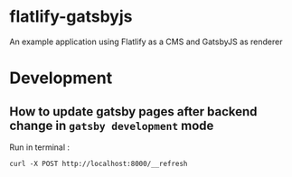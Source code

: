 # flatlify-gatsbyjs

An example application using Flatlify as a CMS and GatsbyJS as renderer

# Development

## How to update gatsby pages after backend change in `gatsby development` mode

Run in terminal :

`curl -X POST http://localhost:8000/__refresh`

